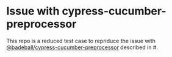 # Issue with cypress-cucumber-preprocessor

This repo is a reduced test case to repriduce the issue with [@badeball/cypress-cucumber-preprocessor](https://github.com/badeball/cypress-cucumber-preprocessor) described in #.

